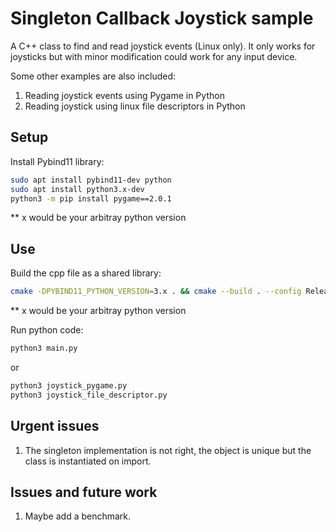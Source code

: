 # Singleton Callback Joystick sample

A C++ class to find and read joystick events (Linux only). It only works for joysticks but with minor modification could work for any input device.

Some other examples are also included:
1. Reading joystick events using Pygame in Python
2. Reading joystick using linux file descriptors in Python

## Setup

Install Pybind11 library:
```bash
sudo apt install pybind11-dev python
sudo apt install python3.x-dev
python3 -m pip install pygame==2.0.1
```

** x would be your arbitray python version

## Use

Build the cpp file as a shared library:
```bash
cmake -DPYBIND11_PYTHON_VERSION=3.x . && cmake --build . --config Release
```

** x would be your arbitray python version

Run python code:
```bash
python3 main.py
```
or
```bash
python3 joystick_pygame.py
python3 joystick_file_descriptor.py
```



## Urgent issues
1. The singleton implementation is not right, the object is unique but the class is instantiated on import.


## Issues and future work
1. Maybe add a benchmark.
